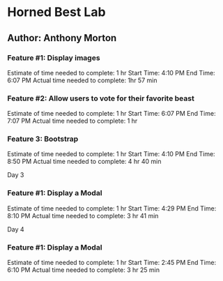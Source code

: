 # Horned Best Lab
## Author: Anthony Morton

### Feature #1: Display images
Estimate of time needed to complete:  1 hr
Start Time:  4:10 PM
End Time:  6:07 PM
Actual time needed to complete:  1hr 57 min

### Feature #2: Allow users to vote for their favorite beast
Estimate of time needed to complete: 1 hr
Start Time:  6:07 PM
End Time:  7:07 PM
Actual time needed to complete: 1 hr

### Feature 3: Bootstrap
Estimate of time needed to complete: 1 hr
Start Time:  4:10 PM
End Time:  8:50 PM
Actual time needed to complete: 4 hr 40 min

Day 3
### Feature #1: Display a Modal
Estimate of time needed to complete: 1 hr
Start Time:  4:29 PM
End Time: 8:10 PM
Actual time needed to complete: 3 hr 41 min

Day 4
### Feature #1: Display a Modal
Estimate of time needed to complete: 1 hr
Start Time:  2:45 PM
End Time: 6:10 PM
Actual time needed to complete: 3 hr 25 min